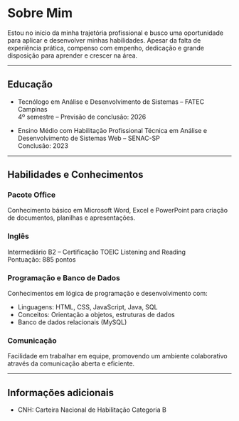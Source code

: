 # Sobre Mim

Estou no início da minha trajetória profissional e busco uma oportunidade para aplicar e desenvolver minhas habilidades. Apesar da falta de experiência prática, compenso com empenho, dedicação e grande disposição para aprender e crescer na área.

---

## Educação

- Tecnólogo em Análise e Desenvolvimento de Sistemas – FATEC Campinas  
  4º semestre – Previsão de conclusão: 2026

- Ensino Médio com Habilitação Profissional Técnica em Análise e Desenvolvimento de Sistemas Web – SENAC-SP  
  Conclusão: 2023

---

## Habilidades e Conhecimentos

### Pacote Office  
Conhecimento básico em Microsoft Word, Excel e PowerPoint para criação de documentos, planilhas e apresentações.

### Inglês  
Intermediário B2 – Certificação TOEIC Listening and Reading  
Pontuação: 885 pontos

### Programação e Banco de Dados  
Conhecimentos em lógica de programação e desenvolvimento com:  
- Linguagens: HTML, CSS, JavaScript, Java, SQL  
- Conceitos: Orientação a objetos, estruturas de dados  
- Banco de dados relacionais (MySQL)

### Comunicação  
Facilidade em trabalhar em equipe, promovendo um ambiente colaborativo através da comunicação aberta e eficiente.

---

## Informações adicionais

- CNH: Carteira Nacional de Habilitação Categoria B
